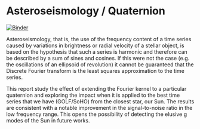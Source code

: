 # Asteroseismology / Quaternion

[![Binder](https://mybinder.org/badge.svg)](https://mybinder.org/v2/gh/binder-examples/minimal-dockerfile/master)

Asteroseismology, that is, the use of the frequency content of a time series caused by variations in brightness or radial velocity of a stellar object, is based on the hypothesis that such a series is harmonic and therefore can be described by a sum of sines and cosines. If this were not the case (e.g. the oscillations of an ellipsoid of revolution) it cannot be guaranteed that the Discrete Fourier transform is the least squares approximation to the time series.

This report study the effect of extending the Fourier kernel to a particular quaternion and exploring the impact when it is applied to the best time series that we have (GOLF/SoHO) from the closest star, our Sun. The results are consistent with a notable improvement in the signal-to-noise ratio in the low frequency range. This opens the possibility of detecting the elusive g modes of the Sun in future works.

